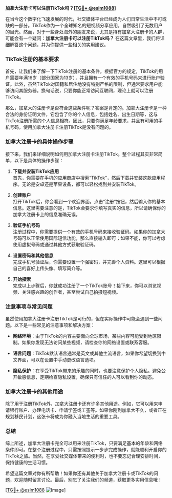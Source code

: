 **加拿大注册卡可以注册TikTok吗？[[TG💪+ @esim1088](https://t.me/s/esim1088)]**

在当今这个数字化飞速发展的时代，社交媒体平台已经成为人们日常生活中不可或缺的一部分。TikTok作为一个全球知名的短视频分享应用，自然吸引了无数用户的目光。然而，对于一些身处海外的朋友来说，尤其是持有加拿大注册卡的人群，可能会有一个疑问：**加拿大注册卡可以注册TikTok吗？** 在这篇文章里，我们将详细解答这个问题，并为你提供一些相关的实用建议。

### TikTok注册的基本要求

首先，让我们来了解一下TikTok注册的基本条件。根据官方的规定，TikTok的用户需要年满16岁（部分国家为13岁），并且拥有一个有效的手机号码来进行账户验证。此外，虽然TikTok对国籍和居住地没有特别严格的限制，但通常要求用户能够访问其服务器。换句话说，只要你能正常访问互联网，理论上就可以注册TikTok。

那么，加拿大的注册卡是否符合这些条件呢？答案是肯定的。加拿大注册卡是一种合法的身份证明文件，它包含了你的个人信息，包括姓名、出生日期等，这与TikTok注册所需的个人信息相符。因此，只要你满足年龄要求，并且有可用的手机号码，使用加拿大注册卡注册TikTok是没有问题的。

### 加拿大注册卡的具体操作步骤

接下来，我们来详细说明如何用加拿大注册卡注册TikTok。整个过程其实非常简单，以下是具体的操作步骤：

1. **下载并安装TikTok应用**  
   首先，你需要在手机的应用商店中搜索“TikTok”，然后下载并安装这款应用程序。无论是安卓还是苹果设备，都可以轻松找到并安装TikTok。

2. **创建账户**  
   打开TikTok后，你会看到一个欢迎界面。点击“注册”按钮，然后输入你的基本信息。这里需要注意的是，TikTok会要求你填写真实的信息，所以请确保你的加拿大注册卡上的信息准确无误。

3. **验证手机号码**  
   注册过程中，你需要提供一个有效的手机号码来接收验证码。如果你的加拿大号码可以正常使用国际短信功能，那么直接输入即可；如果不能，你可以考虑使用虚拟号码或通过其他方式获取验证码。

4. **设置密码和其他信息**  
   完成手机号验证后，你需要设置一个强密码，并完善个人资料。这里可以根据自己的喜好上传头像、填写简介等。

5. **开始探索**  
   完成以上步骤后，你就成功注册了一个TikTok账号！接下来，你可以浏览视频、关注感兴趣的创作者，甚至尝试自己拍摄短视频。

### 注意事项与常见问题

虽然使用加拿大注册卡注册TikTok是可行的，但在实际操作中可能会遇到一些问题。以下是一些常见的注意事项和解决方案：

- **网络环境**：由于TikTok的内容主要面向全球市场，某些内容可能受到地区限制。如果你发现无法访问某些视频，请检查你的网络设置或联系客服。
  
- **语言问题**：TikTok默认语言通常是英文或其他主流语言，如果你希望切换到中文界面，可以在设置中手动更改语言选项。

- **隐私保护**：在享受TikTok带来的乐趣的同时，也要注意保护个人隐私。避免公开敏感信息，定期检查隐私设置，确保只有信任的人可以看到你的动态。

### 加拿大注册卡的其他用途

除了用于注册TikTok外，加拿大注册卡还有许多其他用途。例如，它可以用来申请银行账户、办理电话卡、申请学签或工签等。如果你刚到加拿大不久，或者正在规划移民计划，这张卡将成为你融入当地生活的重要工具。

### 总结

综上所述，加拿大注册卡完全可以用来注册TikTok，只要满足基本的年龄和网络条件即可。在整个注册过程中，只需按照提示一步步完成操作，就能顺利开启你的TikTok之旅。当然，在享受社交媒体带来的便利时，也不要忘记合理安排时间，保持健康的生活习惯。

希望这篇文章对你有所帮助！如果你还有其他关于加拿大注册卡或TikTok的问题，欢迎随时留言讨论。最后，别忘了关注我们的频道，获取更多实用信息哦！

[[TG💪+ @esim1088](https://t.me/s/esim1088) ![Image](https://i.postimg.cc/4NQfJmqS/Snipaste-2025-05-13-00-14-12.png)]